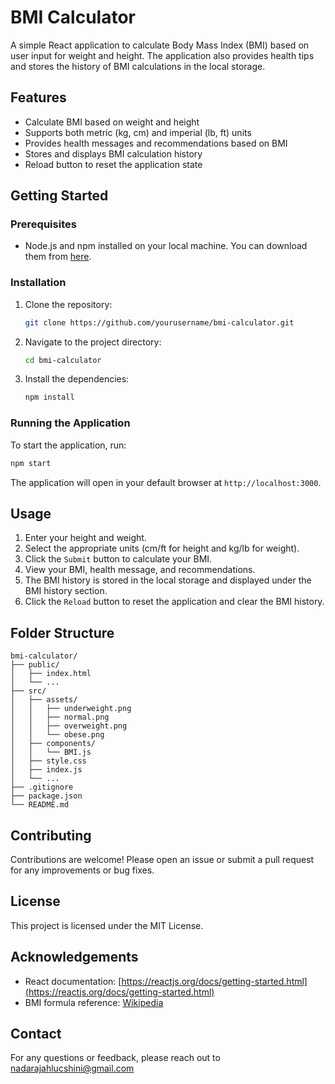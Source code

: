 # BMI Calculator

A simple React application to calculate Body Mass Index (BMI) based on user input for weight and height. The application also provides health tips and stores the history of BMI calculations in the local storage.

## Features

- Calculate BMI based on weight and height
- Supports both metric (kg, cm) and imperial (lb, ft) units
- Provides health messages and recommendations based on BMI
- Stores and displays BMI calculation history
- Reload button to reset the application state

## Getting Started

### Prerequisites

- Node.js and npm installed on your local machine. You can download them from [here](https://nodejs.org/).

### Installation

1. Clone the repository:
    ```sh
    git clone https://github.com/yourusername/bmi-calculator.git
    ```
2. Navigate to the project directory:
    ```sh
    cd bmi-calculator
    ```
3. Install the dependencies:
    ```sh
    npm install
    ```

### Running the Application

To start the application, run:
```sh
npm start
```
The application will open in your default browser at `http://localhost:3000`.

## Usage

1. Enter your height and weight.
2. Select the appropriate units (cm/ft for height and kg/lb for weight).
3. Click the `Submit` button to calculate your BMI.
4. View your BMI, health message, and recommendations.
5. The BMI history is stored in the local storage and displayed under the BMI history section.
6. Click the `Reload` button to reset the application and clear the BMI history.

## Folder Structure

```
bmi-calculator/
├── public/
│   ├── index.html
│   └── ...
├── src/
│   ├── assets/
│   │   ├── underweight.png
│   │   ├── normal.png
│   │   ├── overweight.png
│   │   └── obese.png
│   ├── components/
│   │   └── BMI.js
│   ├── style.css
│   ├── index.js
│   └── ...
├── .gitignore
├── package.json
└── README.md
```

## Contributing

Contributions are welcome! Please open an issue or submit a pull request for any improvements or bug fixes.

## License

This project is licensed under the MIT License.

## Acknowledgements

- React documentation: [https://reactjs.org/docs/getting-started.html](https://reactjs.org/docs/getting-started.html)
- BMI formula reference: [Wikipedia](https://en.wikipedia.org/wiki/Body_mass_index)

## Contact

For any questions or feedback, please reach out to nadarajahlucshini@gmail.com


